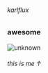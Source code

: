 ###### karlflux
### awesome
![unknown](https://user-images.githubusercontent.com/97140641/171177621-83af98e2-863a-4a6f-9461-d7343dbb7d83.png)
###### this is me ↑
